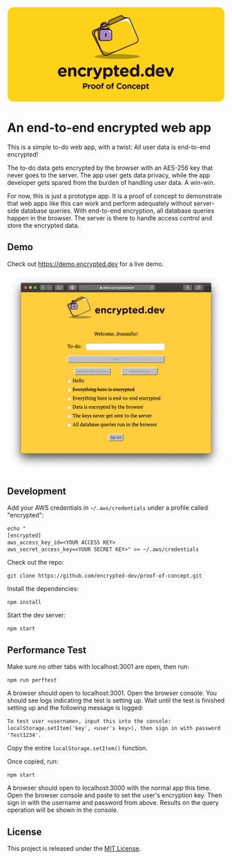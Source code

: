 [![A proof of concept for an end-to-end encrypted web developmenet framework](docs/proof_of_concept.png)](https://encrypted.dev)

# An end-to-end encrypted web app
This is a simple to-do web app, with a twist: All user data is end-to-end encrypted!

The to-do data gets encrypted by the browser with an AES-256 key that never goes to the server. The app user gets data privacy, while the app developer gets spared from the burden of handling user data. A win-win.

For now, this is just a prototype app. It is a proof of concept to demonstrate that web apps like this can work and perform adequately without server-side database queries. With end-to-end encryption, all database queries happen in the browser. The server is there to handle access control and store the encrypted data.

## Demo

Check out https://demo.encrypted.dev for a live demo.

[![Proof of concept demo](docs/demo.png)](https://demo.encrypted.dev)

## Development

Add your AWS credentials in `~/.aws/credentials` under a profile called "encrypted":

```
echo "
[encrypted]
aws_access_key_id=<YOUR ACCESS KEY>
aws_secret_access_key=<YOUR SECRET KEY>" >> ~/.aws/credentials
```

Check out the repo:

```
git clone https://github.com/encrypted-dev/proof-of-concept.git
```

Install the dependencies:

```
npm install
```

Start the dev server:

```
npm start
```

## Performance Test

Make sure no other tabs with localhost:3001 are open, then run:

```
npm run perftest
```

A browser should open to localhost:3001. Open the browser console. You should see logs indicating the test is setting up. Wait until the test is finished setting up and the following message is logged:

```
To test user <username>, input this into the console: localStorage.setItem('key', <user's key>), then sign in with password 'Test1234'.
```

Copy the entire `localStorage.setItem()` function.

Once copied, run:

```
npm start
```

A browser should open to localhost:3000 with the normal app this time. Open the browser console and paste to set the user's encryption key. Then sign in with the username and password from above. Results on the query operation will be shown in the console.

## License

This project is released under the [MIT License](LICENSE).
